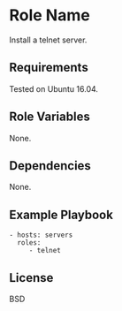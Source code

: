 Role Name
=========

Install a telnet server.

Requirements
------------

Tested on Ubuntu 16.04.

Role Variables
--------------

None.

Dependencies
------------

None.

Example Playbook
----------------

    - hosts: servers
      roles:
         - telnet

License
-------

BSD
